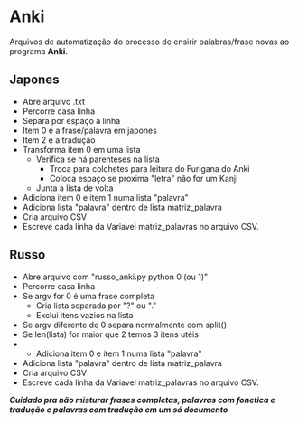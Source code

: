 # Anki

Arquivos de automatização do processo de ensirir palabras/frase novas ao programa **Anki**.

## Japones
* Abre arquivo .txt
* Percorre casa linha
* Separa por espaço a linha
* Item 0 é a frase/palavra em japones
* Item 2 é a tradução
* Transforma item 0 em uma lista
  * Verifica se há parenteses na lista
    * Troca para colchetes para leitura do Furigana do Anki
    * Coloca espaço se proxima "letra" não for um Kanji
  * Junta a lista de volta
* Adiciona item 0 e item 1 numa lista "palavra"
* Adiciona lista "palavra" dentro de lista matriz_palavra
* Cria arquivo CSV
* Escreve cada linha da Variavel matriz_palavras no arquivo CSV.


## Russo
* Abre arquivo com "russo_anki.py python 0 (ou 1)"
* Percorre casa linha
* Se argv for 0 é uma frase completa 
  * Cria lista separada por "?" ou "."
  * Exclui itens vazios na lista
* Se argv diferente de 0 separa normalmente com split()
* Se len(lista) for maior que 2 temos 3 itens utéis
* * Adiciona item 0 e item 1 numa lista "palavra"
* Adiciona lista "palavra" dentro de lista matriz_palavra
* Cria arquivo CSV
* Escreve cada linha da Variavel matriz_palavras no arquivo CSV.

 ***Cuidado pra não misturar frases completas, palavras com fonetica e tradução e palavras com tradução em um só documento***
